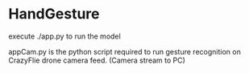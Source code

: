 # HandGesture

execute ./app.py to run the model

appCam.py is the python script required to run gesture recognition on CrazyFlie drone camera feed. (Camera stream to PC)

